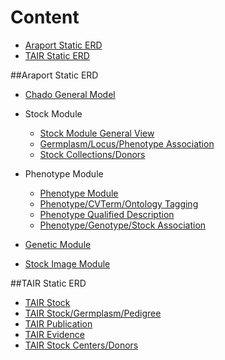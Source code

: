 # Content

* [Araport Static ERD](#araport-static-erd)
* [TAIR Static ERD](#tair-static-erd)

##<a name="araport-static-erd"></a>Araport Static ERD 

* [Chado General Model](datamodel_erd/static/araport/chado_general_model.png)

* Stock Module
	* [Stock Module General View](datamodel_erd/static/araport/chado_general_model.png)
	* [Germplasm/Locus/Phenotype Association](datamodel_erd/static/araport/germplasm_locus_phenotype.png)
	* [Stock Collections/Donors](datamodel_erd/static/araport/stock_collections_donors.jpg)
* Phenotype Module
	* [Phenotype Module](datamodel_erd/static/araport/phenotype_datamodel.png)
	* [Phenotype/CVTerm/Ontology Tagging](datamodel_erd/static/araport/phenotype_cvterm_ontology_tagging.jpg)
	* [Phenotype Qualified Description](datamodel_erd/static/araport/phenotype_qualified_description.jpg)
	* [Phenotype/Genotype/Stock Association](datamodel_erd/static/araport/phenotype_genotype_stock_association.jpg)
	
* [Genetic Module](datamodel_erd/static/araport/genetic_module.jpg)

* [Stock Image Module](datamodel_erd/static/araport/stock_image.jpg)

##<a name="tair-static-erd"></a>TAIR Static ERD 

* [TAIR Stock](datamodel_erd/static/tair/tair_stock_general_view.jpg)
* [TAIR Stock/Germplasm/Pedigree](datamodel_erd/static/tair/germlasm_stock_association.jpg)
* [TAIR Publication](datamodel_erd/static/tair/tair_publications.jpg)
* [TAIR Evidence](datamodel_erd/static/tair/tair_evidence.jpg)
* [TAIR Stock Centers/Donors](datamodel_erd/static/tair/stock_centers_donor_association.jpg)

